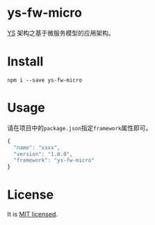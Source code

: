 # ys-fw-micro

[YS](https://github.com/yskit/ys-mutify) 架构之基于微服务模型的应用架构。

# Install

```shell
npm i --save ys-fw-micro
```

# Usage

请在项目中的`package.json`指定`framework`属性即可。

```javascript
{
  "name": "xxxx",
  "version": "1.0.0",
  "framework": "ys-fw-micro"
}
```

# License

It is [MIT licensed](https://opensource.org/licenses/MIT).
